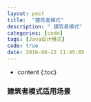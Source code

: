 ```yaml
---
layout: post
title:  "建筑者模式"
description: " 建筑者模式"
categories: [code]
tags: [Java设计模式]
code: true
date: 2016-06-22 11:45:05
---
```


* content
{:toc}

### 建筑者模式适用场景